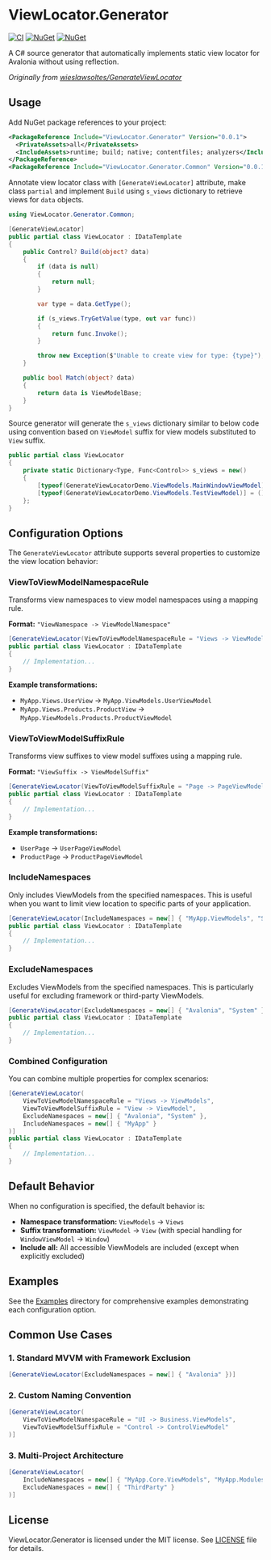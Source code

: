 # ViewLocator.Generator

[![CI](https://github.com/flier268/ViewLocator.Generator/actions/workflows/build.yml/badge.svg)](https://github.com/flier268/ViewLocator.Generator/actions/workflows/build.yml)
[![NuGet](https://img.shields.io/nuget/v/ViewLocator.Generator.svg)](https://www.nuget.org/packages/ViewLocator.Generator)
[![NuGet](https://img.shields.io/nuget/dt/ViewLocator.Generator.svg)](https://www.nuget.org/packages/ViewLocator.Generator)

A C# source generator that automatically implements static view locator for Avalonia without using reflection.

*Originally from [wieslawsoltes/GenerateViewLocator](https://github.com/wieslawsoltes/GenerateViewLocator)*

## Usage

Add NuGet package references to your project:

```xml
<PackageReference Include="ViewLocator.Generator" Version="0.0.1">
  <PrivateAssets>all</PrivateAssets>
  <IncludeAssets>runtime; build; native; contentfiles; analyzers</IncludeAssets>
</PackageReference>
<PackageReference Include="ViewLocator.Generator.Common" Version="0.0.1" />
```

Annotate view locator class with `[GenerateViewLocator]` attribute, make class `partial` and implement `Build` using `s_views` dictionary to retrieve views for `data` objects.

```csharp
using ViewLocator.Generator.Common;

[GenerateViewLocator]
public partial class ViewLocator : IDataTemplate
{
    public Control? Build(object? data)
    {
        if (data is null)
        {
            return null;
        }

        var type = data.GetType();

        if (s_views.TryGetValue(type, out var func))
        {
            return func.Invoke();
        }

        throw new Exception($"Unable to create view for type: {type}");
    }

    public bool Match(object? data)
    {
        return data is ViewModelBase;
    }
}
```

Source generator will generate the `s_views` dictionary similar to below code using convention based on `ViewModel` suffix for view models substituted to `View` suffix.

```csharp
public partial class ViewLocator
{
	private static Dictionary<Type, Func<Control>> s_views = new()
	{
		[typeof(GenerateViewLocatorDemo.ViewModels.MainWindowViewModel)] = () => new GenerateViewLocatorDemo.Views.MainWindow(),
		[typeof(GenerateViewLocatorDemo.ViewModels.TestViewModel)] = () => new GenerateViewLocatorDemo.Views.TestView(),
	};
}
```

## Configuration Options

The `GenerateViewLocator` attribute supports several properties to customize the view location behavior:

### ViewToViewModelNamespaceRule

Transforms view namespaces to view model namespaces using a mapping rule.

**Format:** `"ViewNamespace -> ViewModelNamespace"`

```csharp
[GenerateViewLocator(ViewToViewModelNamespaceRule = "Views -> ViewModels")]
public partial class ViewLocator : IDataTemplate
{
    // Implementation...
}
```

**Example transformations:**
- `MyApp.Views.UserView` → `MyApp.ViewModels.UserViewModel`
- `MyApp.Views.Products.ProductView` → `MyApp.ViewModels.Products.ProductViewModel`

### ViewToViewModelSuffixRule

Transforms view suffixes to view model suffixes using a mapping rule.

**Format:** `"ViewSuffix -> ViewModelSuffix"`

```csharp
[GenerateViewLocator(ViewToViewModelSuffixRule = "Page -> PageViewModel")]
public partial class ViewLocator : IDataTemplate
{
    // Implementation...
}
```

**Example transformations:**
- `UserPage` → `UserPageViewModel`
- `ProductPage` → `ProductPageViewModel`

### IncludeNamespaces

Only includes ViewModels from the specified namespaces. This is useful when you want to limit view location to specific parts of your application.

```csharp
[GenerateViewLocator(IncludeNamespaces = new[] { "MyApp.ViewModels", "SharedLib.ViewModels" })]
public partial class ViewLocator : IDataTemplate
{
    // Implementation...
}
```

### ExcludeNamespaces

Excludes ViewModels from the specified namespaces. This is particularly useful for excluding framework or third-party ViewModels.

```csharp
[GenerateViewLocator(ExcludeNamespaces = new[] { "Avalonia", "System" })]
public partial class ViewLocator : IDataTemplate
{
    // Implementation...
}
```

### Combined Configuration

You can combine multiple properties for complex scenarios:

```csharp
[GenerateViewLocator(
    ViewToViewModelNamespaceRule = "Views -> ViewModels",
    ViewToViewModelSuffixRule = "View -> ViewModel",
    ExcludeNamespaces = new[] { "Avalonia", "System" },
    IncludeNamespaces = new[] { "MyApp" }
)]
public partial class ViewLocator : IDataTemplate
{
    // Implementation...
}
```

## Default Behavior

When no configuration is specified, the default behavior is:

- **Namespace transformation:** `ViewModels` → `Views`
- **Suffix transformation:** `ViewModel` → `View` (with special handling for `WindowViewModel` → `Window`)
- **Include all:** All accessible ViewModels are included (except when explicitly excluded)

## Examples

See the [Examples](GenerateViewLocatorDemo/Examples/) directory for comprehensive examples demonstrating each configuration option.

## Common Use Cases

### 1. Standard MVVM with Framework Exclusion
```csharp
[GenerateViewLocator(ExcludeNamespaces = new[] { "Avalonia" })]
```

### 2. Custom Naming Convention
```csharp
[GenerateViewLocator(
    ViewToViewModelNamespaceRule = "UI -> Business.ViewModels",
    ViewToViewModelSuffixRule = "Control -> ControlViewModel"
)]
```

### 3. Multi-Project Architecture
```csharp
[GenerateViewLocator(
    IncludeNamespaces = new[] { "MyApp.Core.ViewModels", "MyApp.Modules.ViewModels" },
    ExcludeNamespaces = new[] { "ThirdParty" }
)]
```

## License

ViewLocator.Generator is licensed under the MIT license. See [LICENSE](LICENSE.TXT) file for details.
